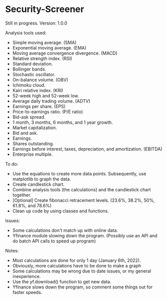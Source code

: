 # Security-Screener

Still in progress.
Version: 1.0.0

Analysis tools used:
- Simple moving average. (SMA)
- Exponential moving average. (EMA)
- Moving average convergence divergence. (MACD)
- Relative strength index. (RSI)
- Standard deviation.
- Bollinger bands.
- Stochastic oscillator.
- On-balance volume. (OBV)
- Ichimoku cloud.
- Kairi relative index. (KRI)
- 52-week high and 52-week low.
- Average daily trading volume. (ADTV)
- Earnings per share. (EPS)
- Price-to-earnings ratio. (P/E ratio)
- Bid-ask spread.
- 1 month, 3 months, 6 months, and 1 year growth.
- Market capitalization. 
- Bid and ask.
- Earnings.
- Shares outstanding.
- Earnings before interest, taxes, depreciation, and amortization. (EBITDA)
- Enterprise multiple. 


To do:
- Use the equations to create more data points. Subsequently, use matplotlib to graph the data.
- Create candlestick chart.
- Combine analysis tools (the calculations) and the candlestick chart together.
- [Optional] Create fibonacci retracement levels. (23.6%, 38.2%, 50%, 61.8%, and 78.6%)
- Clean up code by using classes and functions.

Issues:
- Some calculations don't match up with online data.
- Yfinance module slowing down the program. (Possibly use an API and do batch API calls to speed up program)

Notes:
- Most calculations are done for only 1 day (January 6th, 2022). 
- Obviously, more calculations have to be done to make a graph
- Some calculations may be wrong due to date issues, or my general inexperience.
- Use the yf.download() function to get new data.
- Yfinance slows down the program, so comment some things out for faster speeds.
